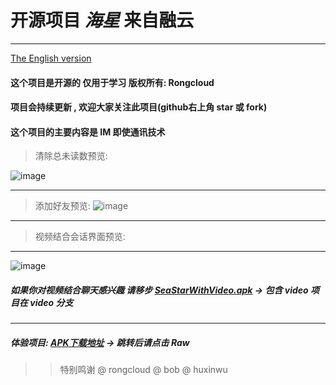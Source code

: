 # 开源项目 *海星* 来自融云
---
[The English version](https://github.com/13120241790/SeaStar/blob/master/README.md)
#### 这个项目是开源的 仅用于学习 版权所有: Rongcloud
#### 项目会持续更新 , 欢迎大家关注此项目(github右上角 star 或 fork)
#### 这个项目的主要内容是 IM 即使通讯技术



> 清除总未读数预览:

![image](https://github.com/13120241790/SeaStar/blob/master/unread.gif)

---

> 添加好友预览:
![image](https://github.com/13120241790/SeaStar/blob/master/friend.gif)

---

> 视频结合会话界面预览:

---

![image](https://github.com/13120241790/SeaStar/blob/master/video.gif)
##### 如果你对视频结合聊天感兴趣 请移步 [SeaStarWithVideo.apk](https://github.com/13120241790/SeaStar/blob/video/SeaStarWithVideo.apk) -> 包含 video 项目在 video 分支
---
##### 体验项目: [APK下载地址](https://github.com/13120241790/Seal/blob/master/SeaStar.apk "悬停显示")  -> 跳转后请点击 Raw 



>> 特别鸣谢 @ rongcloud @ bob @ huxinwu
